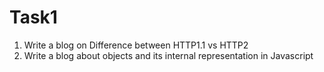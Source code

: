 # Task1

1. Write a blog on Difference between HTTP1.1 vs HTTP2
2. Write a blog about objects and its internal representation in Javascript
